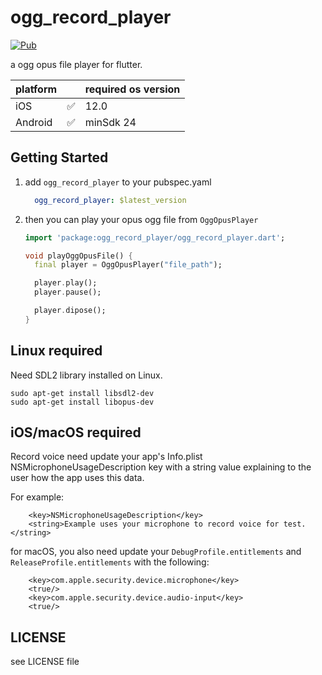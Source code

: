 # ogg_record_player

[![Pub](https://img.shields.io/pub/v/ogg_opus_player.svg)](https://pub.dev/packages/ogg_opus_player)

a ogg opus file player for flutter.

| platform |       | required os version |
|----------|-------|---------------------|
| iOS      | ✅     | 12.0                |
| Android  | ✅     | minSdk 24           |

## Getting Started

1. add `ogg_record_player` to your pubspec.yaml

    ```yaml
      ogg_record_player: $latest_version
    ```

2. then you can play your opus ogg file from `OggOpusPlayer`

    ```dart
    import 'package:ogg_record_player/ogg_record_player.dart';
    
    void playOggOpusFile() {
      final player = OggOpusPlayer("file_path");
    
      player.play();
      player.pause();
    
      player.dipose();
    }
    ```

## Linux required

Need SDL2 library installed on Linux.

```shell
sudo apt-get install libsdl2-dev
sudo apt-get install libopus-dev
```

## iOS/macOS required

Record voice need update your app's Info.plist NSMicrophoneUsageDescription key with a string value
explaining to the user how the app uses this data.

For example:

```
    <key>NSMicrophoneUsageDescription</key>
    <string>Example uses your microphone to record voice for test.</string>
```

for macOS, you also need update your `DebugProfile.entitlements` and `ReleaseProfile.entitlements` with the following:

```
    <key>com.apple.security.device.microphone</key>
    <true/>
    <key>com.apple.security.device.audio-input</key>
    <true/>
```

## LICENSE

see LICENSE file
